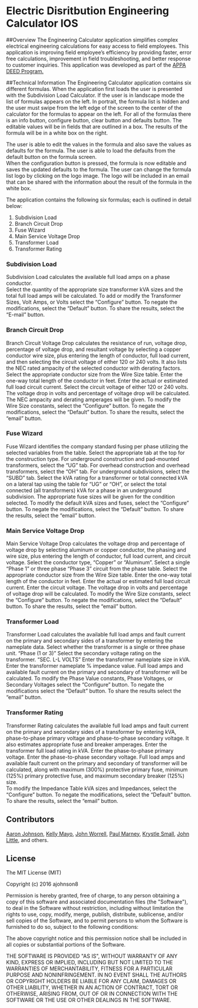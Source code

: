 # Electric Disritbution Engineering Calculator IOS

##Overview
The Engineering Calculator application simplifies complex electrical engineering calculations
for easy access to field employees. This application is improving field employee’s efficiency
by providing faster, error free calculations, improvement in field troubleshooting, and better
response to customer inquiries. This application was developed as part of the [APPA DEED Program.](http://www.publicpower.org/Programs/Landing.cfm?ItemNumber=31245&navItemNumber=37529)

##Technical Information
The Engineering Calculator application contains six different formulas.  When the application first loads
the user is presented with the Subdivision Load Calculator.  If the user is in landscape mode the list of
formulas appears on the left.  In portrait, the formula list is hidden and the user must swipe from the left
edge of the screen to the center of the calculator for the formulas to appear on the left.  For all of the formulas
there is an info button, configure button, clear button and defaults button.  The editable values will be in fields
that are outlined in a box.  The results of the formula will be in a white box on the right.  

The user is able to edit the values in the formula and also save the values as defaults for the formula.
The user is able to load the defaults from the default button on the formula screen.  
When the configuration button is pressed, the formula is now editable and saves the updated defaults
to the formula.  The user can change the formula list logo by clicking on the logo image.  The logo will be
included in an email that can be shared with the information about the result of the formula in the white box. 

The application contains the following six formulas; each is outlined in detail below:

1. Subdivision Load
2. Branch Circuit Drop
3. Fuse Wizard
4. Main Service Voltage Drop
5. Transformer Load
6. Transformer Rating

### Subdivision Load
Subdivision Load calculates the available full load amps on a phase conductor.  
Select the quantity of the appropriate size transformer kVA sizes and the total 
full load amps will be calculated. To add or modify the Transformer Sizes, Volt Amps, or 
Volts select the “Configure” button.  To negate the modifications, select the “Default” button. 
To share the results, select the “E-mail” button.

### Branch Circuit Drop
Branch Circuit Voltage Drop calculates the resistance of run, voltage drop, percentage of voltage drop, 
and resultant voltage by selecting a copper conductor wire size, plus entering the length of conductor, full 
load current, and then selecting the circuit voltage of either 120 or 240 volts.  It also lists the NEC rated 
ampacity of the selected conductor with derating factors.  Select the appropriate conductor size from the Wire Size 
table. Enter the one-way total length of the conductor in feet. Enter the actual or estimated full load circuit current. 
Select the circuit voltage of either 120 or 240 volts.  The voltage drop in volts and percentage of voltage drop will be 
calculated.  The NEC ampacity and derating amperages will be given.  To modify the Wire Size constants, select the “Configure”
button.  To negate the modifications, select the “Default” button.  To share the results, select the “email” button.

### Fuse Wizard
Fuse Wizard identifies the company standard fusing per phase utilizing the selected variables from the table.  Select the
appropriate tab at the top for the construction type.  For underground construction and pad-mounted transformers, select the
“UG” tab.  For overhead construction and overhead transformers, select the “OH” tab.  For underground subdivisions, select the
“SUBD” tab. Select the kVA rating for a transformer or total connected kVA on a lateral tap using the table for “UG” or “OH”, or
select the total connected (all transformers) kVA for a phase in an underground subdivision.  The appropriate fuse sizes will be
given for the condition selected.  To modify the default kVA sizes and fuses, select the “Configure” button.  To negate the 
modifications, select the “Default” button.  To share the results, select the “email” button.

### Main Service Voltage Drop
Main Service Voltage Drop calculates the voltage drop and percentage of voltage drop by selecting aluminum or copper conductor, 
the phasing and wire size, plus entering the length of conductor, full load current, and circuit voltage.  Select the conductor 
type, “Copper” or “Aluminum”. Select a single “Phase 1” or three phase “Phase 3” circuit from the phase table. Select the appropriate
conductor size from the Wire Size table. Enter the one-way total length of the conductor in feet. Enter the actual or estimated full 
load circuit current. Enter the circuit voltage. The voltage drop in volts and percentage of voltage drop will be calculated.  To 
modify the Wire Size constants, select the “Configure” button.  To negate the modifications, select the “Default” button.  To share 
the results, select the “email” button.

### Transformer Load
Transformer Load calculates the available full load amps and fault current on the primary and secondary sides of a transformer by 
entering the nameplate data.  Select whether the transformer is a single or three phase  unit.  “Phase (1 or 3)” Select the secondary
voltage rating on the transformer.  “SEC. L-L VOLTS” Enter the transformer nameplate size in kVA. Enter the transformer nameplate % 
impedance value.  Full load amps and available fault current on the primary and secondary of transformer will be calculated.  To modify
the Phase Value constants, Phase Voltages, or Secondary Voltages select the “Configure” button.  To negate the modifications select the
“Default” button.  To share the results select the “email” button.

### Transformer Rating
Transformer Rating calculates the available full load amps and fault current on the primary and secondary sides of a transformer 
by entering kVA, phase-to-phase primary voltage and phase-to-phase secondary voltage.  It also estimates appropriate fuse and breaker
amperages.  Enter the transformer full load rating in kVA. Enter the phase-to-phase primary voltage. Enter the phase-to-phase secondary
voltage.  Full load amps and available fault current on the primary and secondary of transformer will be calculated, along with 
maximum (300%) protective primary fuse, minimum (125%) primary protective fuse, and maximum secondary breaker (125%) size.  
To modify the Impedance Table kVA sizes and Impedances, select the “Configure” button.  To negate the modifications, select the 
“Default” button.  To share the results, select the “email” button.

## Contributors
[Aaron Johnson](https://www.linkedin.com/in/aaron-johnson-30087469), [Kelly Mayo](), [John Worrell](), [Paul Marney](), [Krystle Small](), [John Little](https://www.linkedin.com/in/johnclittle), and others.

## License
The MIT License (MIT)

Copyright (c) 2016 ajohnson8

Permission is hereby granted, free of charge, to any person obtaining a copy
of this software and associated documentation files (the "Software"), to deal
in the Software without restriction, including without limitation the rights
to use, copy, modify, merge, publish, distribute, sublicense, and/or sell
copies of the Software, and to permit persons to whom the Software is
furnished to do so, subject to the following conditions:

The above copyright notice and this permission notice shall be included in all
copies or substantial portions of the Software.

THE SOFTWARE IS PROVIDED "AS IS", WITHOUT WARRANTY OF ANY KIND, EXPRESS OR
IMPLIED, INCLUDING BUT NOT LIMITED TO THE WARRANTIES OF MERCHANTABILITY,
FITNESS FOR A PARTICULAR PURPOSE AND NONINFRINGEMENT. IN NO EVENT SHALL THE
AUTHORS OR COPYRIGHT HOLDERS BE LIABLE FOR ANY CLAIM, DAMAGES OR OTHER
LIABILITY, WHETHER IN AN ACTION OF CONTRACT, TORT OR OTHERWISE, ARISING FROM,
OUT OF OR IN CONNECTION WITH THE SOFTWARE OR THE USE OR OTHER DEALINGS IN THE
SOFTWARE.

